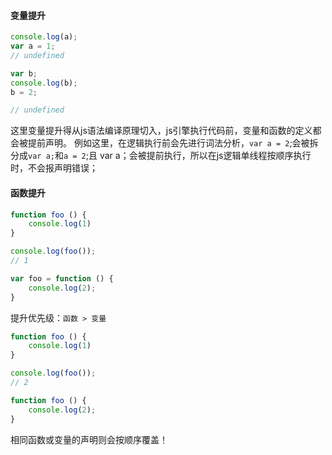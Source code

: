 #### 变量提升

```js
console.log(a);
var a = 1;
// undefined

var b;
console.log(b);
b = 2;

// undefined
```

这里变量提升得从js语法编译原理切入，js引擎执行代码前，变量和函数的定义都会被提前声明。
例如这里，在逻辑执行前会先进行词法分析，`var a = 2`;会被拆分成`var a;`和`a = 2`;且 var a；会被提前执行，所以在js逻辑单线程按顺序执行时，不会报声明错误；

#### 函数提升

```js
function foo () {
    console.log(1)
}

console.log(foo());
// 1

var foo = function () {
    console.log(2);
}
```

提升优先级：`函数 > 变量`

```js
function foo () {
    console.log(1)
}

console.log(foo());
// 2

function foo () {
    console.log(2);
}
```

相同函数或变量的声明则会按顺序覆盖！